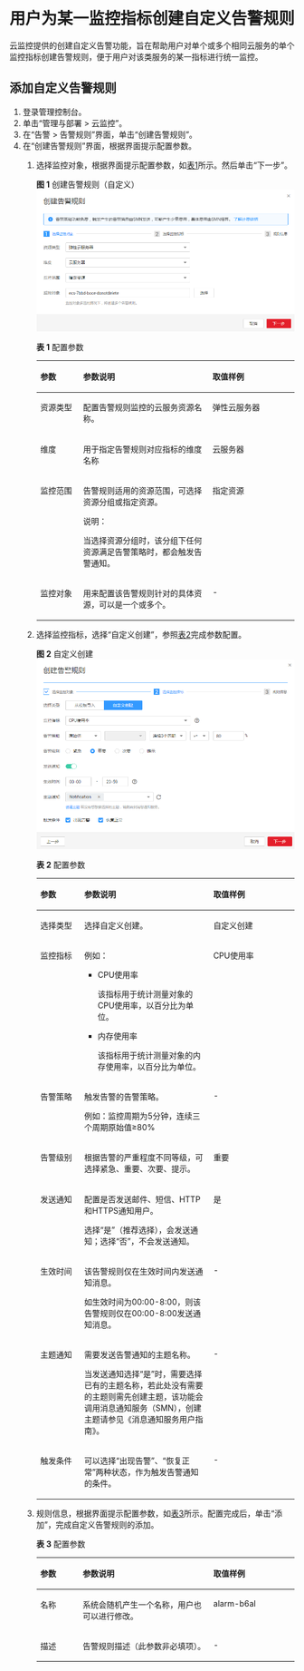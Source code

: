 # 用户为某一监控指标创建自定义告警规则<a name="ZH-CN_TOPIC_0084572282"></a>

云监控提供的创建自定义告警功能，旨在帮助用户对单个或多个相同云服务的单个监控指标创建告警规则，便于用户对该类服务的某一指标进行统一监控。

## 添加自定义告警规则<a name="section62658995171654"></a>

1.  登录管理控制台。
2.  单击“管理与部署 \> 云监控”。
3.  在“告警 \> 告警规则”界面，单击“创建告警规则”。
4.  在“创建告警规则”界面，根据界面提示配置参数。
    1.  选择监控对象，根据界面提示配置参数，如[表1](#table35986202162751)所示。然后单击“下一步”。

        **图 1**  创建告警规则（自定义）<a name="fig375455111591"></a>  
        ![](figures/创建告警规则（自定义）.png "创建告警规则（自定义）")

        **表 1**  配置参数

        <a name="table35986202162751"></a>
        <table><thead align="left"><tr id="row7480685162751"><th class="cellrowborder" valign="top" width="16.6%" id="mcps1.2.4.1.1"><p id="p2221744016285"><a name="p2221744016285"></a><a name="p2221744016285"></a>参数</p>
        </th>
        <th class="cellrowborder" valign="top" width="50.07%" id="mcps1.2.4.1.2"><p id="p5478221016285"><a name="p5478221016285"></a><a name="p5478221016285"></a>参数说明</p>
        </th>
        <th class="cellrowborder" valign="top" width="33.33%" id="mcps1.2.4.1.3"><p id="p817401216285"><a name="p817401216285"></a><a name="p817401216285"></a>取值样例</p>
        </th>
        </tr>
        </thead>
        <tbody><tr id="row37125236162751"><td class="cellrowborder" valign="top" width="16.6%" headers="mcps1.2.4.1.1 "><p id="p54354165162751"><a name="p54354165162751"></a><a name="p54354165162751"></a>资源类型</p>
        </td>
        <td class="cellrowborder" valign="top" width="50.07%" headers="mcps1.2.4.1.2 "><p id="p31697306162858"><a name="p31697306162858"></a><a name="p31697306162858"></a>配置告警规则监控的云服务资源名称。</p>
        </td>
        <td class="cellrowborder" valign="top" width="33.33%" headers="mcps1.2.4.1.3 "><p id="p119091843155915"><a name="p119091843155915"></a><a name="p119091843155915"></a>弹性云服务器</p>
        </td>
        </tr>
        <tr id="row10616740162751"><td class="cellrowborder" valign="top" width="16.6%" headers="mcps1.2.4.1.1 "><p id="p54649575162751"><a name="p54649575162751"></a><a name="p54649575162751"></a>维度</p>
        </td>
        <td class="cellrowborder" valign="top" width="50.07%" headers="mcps1.2.4.1.2 "><p id="p28042977162858"><a name="p28042977162858"></a><a name="p28042977162858"></a>用于指定告警规则对应指标的维度名称</p>
        </td>
        <td class="cellrowborder" valign="top" width="33.33%" headers="mcps1.2.4.1.3 "><p id="p2912043185911"><a name="p2912043185911"></a><a name="p2912043185911"></a>云服务器</p>
        </td>
        </tr>
        <tr id="row628311193011"><td class="cellrowborder" valign="top" width="16.6%" headers="mcps1.2.4.1.1 "><p id="p0250134963117"><a name="p0250134963117"></a><a name="p0250134963117"></a>监控范围</p>
        </td>
        <td class="cellrowborder" valign="top" width="50.07%" headers="mcps1.2.4.1.2 "><p id="p32501849173111"><a name="p32501849173111"></a><a name="p32501849173111"></a>告警规则适用的资源范围，可选择资源分组或指定资源。</p>
        <div class="note" id="note1635393193413"><a name="note1635393193413"></a><a name="note1635393193413"></a><span class="notetitle"> 说明： </span><div class="notebody"><p id="p17599171716296"><a name="p17599171716296"></a><a name="p17599171716296"></a>当选择资源分组时，该分组下任何资源满足告警策略时，都会触发告警通知。</p>
        </div></div>
        </td>
        <td class="cellrowborder" valign="top" width="33.33%" headers="mcps1.2.4.1.3 "><p id="p172501749153113"><a name="p172501749153113"></a><a name="p172501749153113"></a>指定资源</p>
        </td>
        </tr>
        <tr id="row53988257162836"><td class="cellrowborder" valign="top" width="16.6%" headers="mcps1.2.4.1.1 "><p id="p10972710162836"><a name="p10972710162836"></a><a name="p10972710162836"></a>监控对象</p>
        </td>
        <td class="cellrowborder" valign="top" width="50.07%" headers="mcps1.2.4.1.2 "><p id="p65673712162858"><a name="p65673712162858"></a><a name="p65673712162858"></a>用来配置该告警规则针对的具体资源，可以是一个或多个。</p>
        </td>
        <td class="cellrowborder" valign="top" width="33.33%" headers="mcps1.2.4.1.3 "><p id="p17970470162858"><a name="p17970470162858"></a><a name="p17970470162858"></a>-</p>
        </td>
        </tr>
        </tbody>
        </table>

    2.  选择监控指标，选择“自定义创建”，参照[表2](#table4534051437)完成参数配置。

        **图 2**  自定义创建<a name="fig31066206315"></a>  
        ![](figures/自定义创建.png "自定义创建")

        **表 2**  配置参数

        <a name="table4534051437"></a>
        <table><thead align="left"><tr id="row3530951333"><th class="cellrowborder" valign="top" width="17%" id="mcps1.2.4.1.1"><p id="p1530851938"><a name="p1530851938"></a><a name="p1530851938"></a>参数</p>
        </th>
        <th class="cellrowborder" valign="top" width="50%" id="mcps1.2.4.1.2"><p id="p1530551132"><a name="p1530551132"></a><a name="p1530551132"></a>参数说明</p>
        </th>
        <th class="cellrowborder" valign="top" width="33%" id="mcps1.2.4.1.3"><p id="p1453016511319"><a name="p1453016511319"></a><a name="p1453016511319"></a>取值样例</p>
        </th>
        </tr>
        </thead>
        <tbody><tr id="row45306511317"><td class="cellrowborder" valign="top" width="17%" headers="mcps1.2.4.1.1 "><p id="p115301254316"><a name="p115301254316"></a><a name="p115301254316"></a>选择类型</p>
        </td>
        <td class="cellrowborder" valign="top" width="50%" headers="mcps1.2.4.1.2 "><p id="p145301056319"><a name="p145301056319"></a><a name="p145301056319"></a>选择自定义创建。</p>
        </td>
        <td class="cellrowborder" valign="top" width="33%" headers="mcps1.2.4.1.3 "><p id="p105301251131"><a name="p105301251131"></a><a name="p105301251131"></a>自定义创建</p>
        </td>
        </tr>
        <tr id="row45317514311"><td class="cellrowborder" valign="top" width="17%" headers="mcps1.2.4.1.1 "><p id="p125302519314"><a name="p125302519314"></a><a name="p125302519314"></a>监控指标</p>
        </td>
        <td class="cellrowborder" valign="top" width="50%" headers="mcps1.2.4.1.2 "><p id="p12531457319"><a name="p12531457319"></a><a name="p12531457319"></a>例如：</p>
        <a name="ul1753119519317"></a><a name="ul1753119519317"></a><ul id="ul1753119519317"><li>CPU使用率<p id="p3531759318"><a name="p3531759318"></a><a name="p3531759318"></a>该指标用于统计测量对象的CPU使用率，以百分比为单位。</p>
        </li></ul>
        <a name="ul1531145138"></a><a name="ul1531145138"></a><ul id="ul1531145138"><li>内存使用率<p id="p9531155635"><a name="p9531155635"></a><a name="p9531155635"></a>该指标用于统计测量对象的内存使用率，以百分比为单位。</p>
        </li></ul>
        </td>
        <td class="cellrowborder" valign="top" width="33%" headers="mcps1.2.4.1.3 "><p id="p7531105036"><a name="p7531105036"></a><a name="p7531105036"></a>CPU使用率</p>
        </td>
        </tr>
        <tr id="row137702043153419"><td class="cellrowborder" valign="top" width="17%" headers="mcps1.2.4.1.1 "><p id="p9435204373719"><a name="p9435204373719"></a><a name="p9435204373719"></a>告警策略</p>
        </td>
        <td class="cellrowborder" valign="top" width="50%" headers="mcps1.2.4.1.2 "><p id="p2043584343715"><a name="p2043584343715"></a><a name="p2043584343715"></a>触发告警的告警策略。</p>
        <p id="p043712111488"><a name="p043712111488"></a><a name="p043712111488"></a>例如：监控周期为5分钟，连续三个周期原始值≥80%</p>
        </td>
        <td class="cellrowborder" valign="top" width="33%" headers="mcps1.2.4.1.3 "><p id="p54357432379"><a name="p54357432379"></a><a name="p54357432379"></a>-</p>
        </td>
        </tr>
        <tr id="row125695754311"><td class="cellrowborder" valign="top" width="17%" headers="mcps1.2.4.1.1 "><p id="p1195420845111"><a name="p1195420845111"></a><a name="p1195420845111"></a>告警级别</p>
        </td>
        <td class="cellrowborder" valign="top" width="50%" headers="mcps1.2.4.1.2 "><p id="p17956884516"><a name="p17956884516"></a><a name="p17956884516"></a>根据告警的严重程度不同等级，可选择紧急、重要、次要、提示。</p>
        </td>
        <td class="cellrowborder" valign="top" width="33%" headers="mcps1.2.4.1.3 "><p id="p8956389517"><a name="p8956389517"></a><a name="p8956389517"></a>重要</p>
        </td>
        </tr>
        <tr id="row14533185337"><td class="cellrowborder" valign="top" width="17%" headers="mcps1.2.4.1.1 "><p id="p05331451736"><a name="p05331451736"></a><a name="p05331451736"></a>发送通知</p>
        </td>
        <td class="cellrowborder" valign="top" width="50%" headers="mcps1.2.4.1.2 "><p id="p25331957319"><a name="p25331957319"></a><a name="p25331957319"></a>配置是否发送邮件、短信、HTTP和HTTPS通知用户。</p>
        <p id="p2080675911439"><a name="p2080675911439"></a><a name="p2080675911439"></a>选择“是”（推荐选择），会发送通知；选择“否”，不会发送通知。</p>
        </td>
        <td class="cellrowborder" valign="top" width="33%" headers="mcps1.2.4.1.3 "><p id="p10533353313"><a name="p10533353313"></a><a name="p10533353313"></a>是</p>
        </td>
        </tr>
        <tr id="row18118102123613"><td class="cellrowborder" valign="top" width="17%" headers="mcps1.2.4.1.1 "><p id="p165875094913"><a name="p165875094913"></a><a name="p165875094913"></a>生效时间</p>
        </td>
        <td class="cellrowborder" valign="top" width="50%" headers="mcps1.2.4.1.2 "><p id="p7658165024912"><a name="p7658165024912"></a><a name="p7658165024912"></a>该告警规则仅在生效时间内发送通知消息。</p>
        <p id="p52121744532"><a name="p52121744532"></a><a name="p52121744532"></a>如生效时间为00:00-8:00，则该告警规则仅在00:00-8:00发送通知消息。</p>
        </td>
        <td class="cellrowborder" valign="top" width="33%" headers="mcps1.2.4.1.3 "><p id="p96581505499"><a name="p96581505499"></a><a name="p96581505499"></a>-</p>
        </td>
        </tr>
        <tr id="row115341653311"><td class="cellrowborder" valign="top" width="17%" headers="mcps1.2.4.1.1 "><p id="p65331051036"><a name="p65331051036"></a><a name="p65331051036"></a>主题通知</p>
        </td>
        <td class="cellrowborder" valign="top" width="50%" headers="mcps1.2.4.1.2 "><p id="p195331052311"><a name="p195331052311"></a><a name="p195331052311"></a>需要发送告警通知的主题名称。</p>
        <p id="p45331951433"><a name="p45331951433"></a><a name="p45331951433"></a>当发送通知选择“是”时，需要选择已有的主题名称，若此处没有需要的主题则需先创建主题，该功能会调用消息通知服务（SMN），创建主题请参见《消息通知服务用户指南》。</p>
        </td>
        <td class="cellrowborder" valign="top" width="33%" headers="mcps1.2.4.1.3 "><p id="p5534552312"><a name="p5534552312"></a><a name="p5534552312"></a>-</p>
        </td>
        </tr>
        <tr id="row17534558319"><td class="cellrowborder" valign="top" width="17%" headers="mcps1.2.4.1.1 "><p id="p1953418515316"><a name="p1953418515316"></a><a name="p1953418515316"></a>触发条件</p>
        </td>
        <td class="cellrowborder" valign="top" width="50%" headers="mcps1.2.4.1.2 "><p id="p353475732"><a name="p353475732"></a><a name="p353475732"></a>可以选择“出现告警”、“恢复正常”两种状态，作为触发告警通知的条件。</p>
        </td>
        <td class="cellrowborder" valign="top" width="33%" headers="mcps1.2.4.1.3 "><p id="p1534455310"><a name="p1534455310"></a><a name="p1534455310"></a>-</p>
        </td>
        </tr>
        </tbody>
        </table>

    3.  规则信息，根据界面提示配置参数，如[表3](#table7623731163957)所示。配置完成后，单击“添加”，完成自定义告警规则的添加。

        **表 3**  配置参数

        <a name="table7623731163957"></a>
        <table><thead align="left"><tr id="row1169056163957"><th class="cellrowborder" valign="top" width="16.42%" id="mcps1.2.4.1.1"><p id="p57791071164012"><a name="p57791071164012"></a><a name="p57791071164012"></a>参数</p>
        </th>
        <th class="cellrowborder" valign="top" width="50.62%" id="mcps1.2.4.1.2"><p id="p50565187164012"><a name="p50565187164012"></a><a name="p50565187164012"></a>参数说明</p>
        </th>
        <th class="cellrowborder" valign="top" width="32.96%" id="mcps1.2.4.1.3"><p id="p2139446164012"><a name="p2139446164012"></a><a name="p2139446164012"></a>取值样例</p>
        </th>
        </tr>
        </thead>
        <tbody><tr id="row36013392163957"><td class="cellrowborder" valign="top" width="16.42%" headers="mcps1.2.4.1.1 "><p id="p61370602164020"><a name="p61370602164020"></a><a name="p61370602164020"></a>名称</p>
        </td>
        <td class="cellrowborder" valign="top" width="50.62%" headers="mcps1.2.4.1.2 "><p id="p4962871164020"><a name="p4962871164020"></a><a name="p4962871164020"></a>系统会随机产生一个名称，用户也可以进行修改。</p>
        </td>
        <td class="cellrowborder" valign="top" width="32.96%" headers="mcps1.2.4.1.3 "><p id="p66448289164020"><a name="p66448289164020"></a><a name="p66448289164020"></a>alarm-b6al</p>
        </td>
        </tr>
        <tr id="row2717654163957"><td class="cellrowborder" valign="top" width="16.42%" headers="mcps1.2.4.1.1 "><p id="p55312011164020"><a name="p55312011164020"></a><a name="p55312011164020"></a>描述</p>
        </td>
        <td class="cellrowborder" valign="top" width="50.62%" headers="mcps1.2.4.1.2 "><p id="p51087931164020"><a name="p51087931164020"></a><a name="p51087931164020"></a>告警规则描述（此参数非必填项）。</p>
        </td>
        <td class="cellrowborder" valign="top" width="32.96%" headers="mcps1.2.4.1.3 "><p id="p44481764164020"><a name="p44481764164020"></a><a name="p44481764164020"></a>-</p>
        </td>
        </tr>
        </tbody>
        </table>



